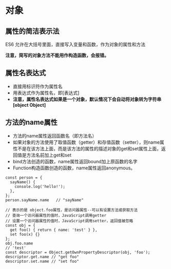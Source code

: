 # 对象

## 属性的简洁表示法

ES6 允许在大括号里面，直接写入变量和函数，作为对象的属性和方法

**注意，简写的对象方法不能用作构造函数，会报错。**

## 属性名表达式

- 直接用标识符作为属性名
- 用表达式作为属性名，即\[表达式\]
- **注意，属性名表达式如果是一个对象，默认情况下会自动将对象转为字符串[object Object]**

## 方法的name属性

- 方法的name属性返回函数名（即方法名）
- 如果对象的方法使用了取值函数（getter）和存值函数（setter），则name属性不是在该方法上面，而是该方法的属性的描述对象的get和set属性上面，返回值是方法名前加上get和set
- bind方法创造的函数，name属性返回bound加上原函数的名字
- Function构造函数创造的函数，name属性返回anonymous。

``` JS
const person = {
  sayName() {
    console.log('hello!');
  },
};
person.sayName.name   // "sayName"

// 表示的是 object.foo属性，是访问器属性--可以有设置方法或获取方法
// 查询一个访问器属性的值时，JavaScript调用getter
// 设置一个访问器属性的值时，JavaScript调用setter，返回值被忽略
const obj = {
  get foo() { return { name: 'test' } },
  set foo(x) {}
};
obj.foo.name
// 'test'
const descriptor = Object.getOwnPropertyDescriptor(obj, 'foo');
descriptor.get.name // "get foo"
descriptor.set.name // "set foo"
```